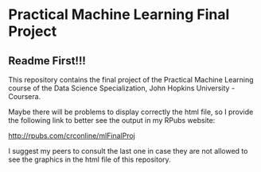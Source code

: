 # Practical Machine Learning Final Project
## Readme First!!!

This repository contains the final project of the Practical Machine Learning course of the Data Science Specialization, John Hopkins University - Coursera.

Maybe there will be problems to display correctly the html file, so I provide the following link to better see the output in my RPubs website:

http://rpubs.com/crconline/mlFinalProj

I suggest my peers to consult the last one in case they are not allowed to see the graphics in the html file of this repository.
